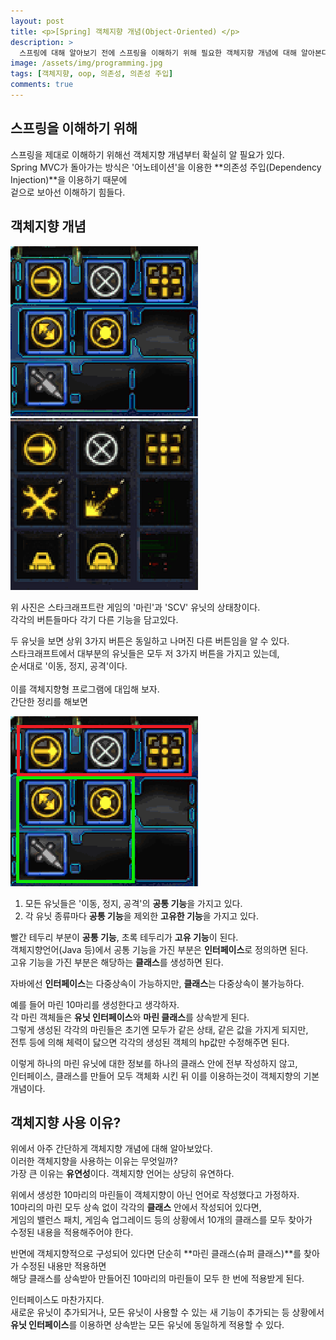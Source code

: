 ```yaml
---
layout: post
title: <p>[Spring] 객체지향 개념(Object-Oriented) </p>
description: >
  스프링에 대해 알아보기 전에 스프링을 이해하기 위해 필요한 객체지향 개념에 대해 알아본다.
image: /assets/img/programming.jpg
tags: [객체지향, oop, 의존성, 의존성 주입]
comments: true
---
```

<head>
  <link rel="stylesheet" type="text/css" href="../../assets/css/obsidian.css" />
</head>

## 스프링을 이해하기 위해

 스프링을 제대로 이해하기 위해선 객체지향 개념부터 확실히 알 필요가 있다.<br>
 Spring MVC가 돌아가는 방식은 '어노테이션'을 이용한 **의존성 주입(Dependency Injection)**을 이용하기 때문에<br>
 겉으로 보아선 이해하기 힘들다.<br>

## 객체지향 개념

 <img src="/assets/img/marine.png">
 <img src="/assets/img/scv.png"><br>

 위 사진은 스타크래프트란 게임의 '마린'과 'SCV' 유닛의 상태창이다.<br>
 각각의 버튼들마다 각기 다른 기능을 담고있다.<br>

 두 유닛을 보면 상위 3가지 버튼은 동일하고 나머진 다른 버튼임을 알 수 있다.<br>
 스타크래프트에서 대부분의 유닛들은 모두 저 3가지 버튼을 가지고 있는데, <br>순서대로 '이동, 정지, 공격'이다.<br>
 <br>
 이를 객체지향형 프로그램에 대입해 보자.<br>
 간단한 정리를 해보면

 <img src="/assets/img/marine2.png">

 1. 모든 유닛들은 '이동, 정지, 공격'의 **공통 기능**을 가지고 있다.
 2. 각 유닛 종류마다 **공통 기능**을 제외한 **고유한 기능**을 가지고 있다.

 
 빨간 테두리 부분이 **공통 기능**, 초록 테두리가 **고유 기능**이 된다.<br>
 객체지향언어(Java 등)에서 공통 기능을 가진 부분은 **인터페이스**로 정의하면 된다.<br>
 고유 기능을 가진 부분은 해당하는 **클래스**를 생성하면 된다.

 자바에선 **인터페이스**는 다중상속이 가능하지만, **클래스**는 다중상속이 불가능하다.

 예를 들어 마린 10마리를 생성한다고 생각하자. <br>
 각 마린 객체들은 **유닛 인터페이스**와 **마린 클래스**를 상속받게 된다.<br>
 그렇게 생성된 각각의 마린들은 초기엔 모두가 같은 상태, 같은 값을 가지게 되지만,<br>
 전투 등에 의해 체력이 닳으면 각각의 생성된 객체의 hp값만 수정해주면 된다.

 이렇게 하나의 마린 유닛에 대한 정보를 하나의 클래스 안에 전부 작성하지 않고, <br>
 인터페이스, 클래스를 만들어 모두 객체화 시킨 뒤 이를 이용하는것이 객체지향의 기본 개념이다.

## 객체지향 사용 이유?

 위에서 아주 간단하게 객체지향 개념에 대해 알아보았다.<br>
 이러한 객체지향을 사용하는 이유는 무엇일까?<br>
 가장 큰 이유는 **유연성**이다. 객체지향 언어는 상당히 유연하다.<br>

 위에서 생성한 10마리의 마린들이 객체지향이 아닌 언어로 작성했다고 가정하자.<br>
 10마리의 마린 모두 상속 없이 각각의 **클래스** 안에서 작성되어 있다면,<br>
 게임의 밸런스 패치, 게임속 업그레이드 등의 상황에서 10개의 클래스를 모두 찾아가<br>
 수정된 내용을 적용해주어야 한다.

 반면에 객체지향적으로 구성되어 있다면 단순히 **마린 클래스(슈퍼 클래스)**를 찾아가 수정된 내용만 적용하면<br>
 해당 클래스를 상속받아 만들어진 10마리의 마린들이 모두 한 번에 적용받게 된다.

 인터페이스도 마찬가지다. <br>
 새로운 유닛이 추가되거나, 모든 유닛이 사용할 수 있는 새 기능이 추가되는 등 상황에서<br>
 **유닛 인터페이스**를 이용하면 상속받는 모든 유닛에 동일하게 적용할 수 있다.